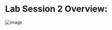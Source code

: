 # Lab Session 2 Overview:
![image](https://github.com/user-attachments/assets/26664c62-af7d-41b8-b2bd-7e43a38b49c7)
